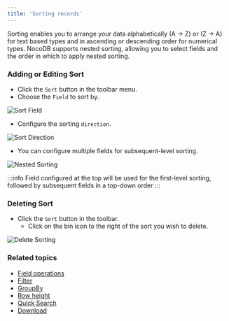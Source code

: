 ```yaml
---
title: 'Sorting records'
---
```



Sorting enables you to arrange your data alphabetically (A → Z) or (Z → A) for text based types and in ascending or descending order for numerical types. NocoDB supports nested sorting, allowing you to select fields and the order in which to apply nested sorting. 

### Adding or Editing Sort

- Click the `Sort` button in the toolbar menu.
- Choose the `Field` to sort by.

![Sort Field](https://github.com/nocodb/nocodb/assets/86527202/5665b5db-7d66-4d17-8307-4a8bf32360c8)

- Configure the sorting `direction`.

![Sort Direction](https://github.com/nocodb/nocodb/assets/86527202/56a6d29b-de43-4aaf-b77e-41f32bb58f93)

- You can configure multiple fields for subsequent-level sorting.

![Nested Sorting](https://github.com/nocodb/nocodb/assets/86527202/4e9393d7-953c-4a3f-bb4e-3b0161042ae4)

:::info
Field configured at the top will be used for the first-level sorting, followed by subsequent fields in a top-down order
:::

### Deleting Sort

- Click the `Sort` button in the toolbar.
  - Click on the bin icon to the right of the sort you wish to delete.

![Delete Sorting](https://github.com/nocodb/nocodb/assets/86527202/d469110b-12b2-4b8a-83ee-fe8819da2dc1)

### Related topics
- [Field operations](field-operations)
- [Filter](filter)
- [GroupBy](group-by)
- [Row height](row-height)
- [Quick Search](search)
- [Download](download)
